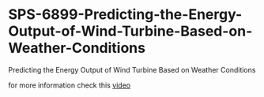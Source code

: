 # SPS-6899-Predicting-the-Energy-Output-of-Wind-Turbine-Based-on-Weather-Conditions
Predicting the Energy Output of Wind Turbine Based on Weather Conditions

for more information check this <a href="https://drive.google.com/file/d/1133OYrP_L9xPryfX0d2tgTHt3vPxfX6l/view?usp=sharing">video </a>

